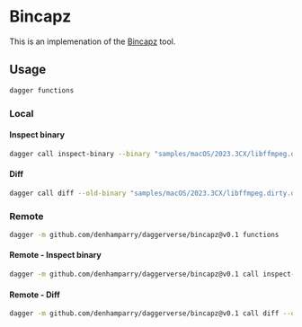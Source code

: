 # Bincapz

This is an implemenation of the [Bincapz](https://github.com/chainguard-dev/bincapz) tool.

## Usage

```sh
dagger functions
```

### Local

#### Inspect binary

```sh
dagger call inspect-binary --binary "samples/macOS/2023.3CX/libffmpeg.dylib"
```

#### Diff

```sh
dagger call diff --old-binary "samples/macOS/2023.3CX/libffmpeg.dirty.dylib" --new-binary "samples/macOS/2023.3CX/libffmpeg.dylib"
```

### Remote

```sh
dagger -m github.com/denhamparry/daggerverse/bincapz@v0.1 functions
```

#### Remote - Inspect binary

```sh
dagger -m github.com/denhamparry/daggerverse/bincapz@v0.1 call inspect-binary --binary ""
```

#### Remote - Diff

```sh
dagger -m github.com/denhamparry/daggerverse/bincapz@v0.1 call diff --old-binary "samples/macOS/2023.3CX/libffmpeg.dirty.dylib" --new-binary "samples/macOS/2023.3CX/libffmpeg.dylib"
```
